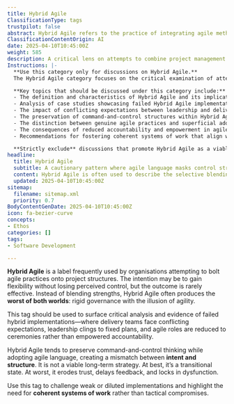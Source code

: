 ```yaml
---
title: Hybrid Agile
ClassificationType: tags
trustpilot: false
abstract: Hybrid Agile refers to the practice of integrating agile methodologies into existing project management frameworks, often with the aim of achieving greater flexibility while maintaining a sense of control. This approach is commonly adopted by organisations that seek to enhance their project delivery processes but frequently results in ineffective outcomes. Instead of successfully merging the advantages of agile practices with traditional governance structures, Hybrid Agile often leads to a scenario where the rigidity of conventional methods undermines the intended agility, creating a situation described as the "worst of both worlds." This concept highlights the challenges faced by delivery teams that encounter conflicting expectations, as leadership may cling to fixed plans while reducing agile roles to mere ceremonial functions rather than fostering genuine accountability. The persistence of command-and-control mindsets, coupled with the superficial adoption of agile terminology, creates a disconnect between the intended agile principles and the actual organisational structure. As such, Hybrid Agile is not a sustainable long-term solution; it can erode trust, hinder timely feedback, and perpetuate dysfunction within teams. This analysis serves to critique ineffective hybrid implementations and underscores the necessity for coherent systems of work that prioritise true agility over tactical compromises.
ClassificationContentOrigin: AI
date: 2025-04-10T10:45:00Z
weight: 585
description: A critical lens on attempts to combine project management with agile delivery approaches.
Instructions: |-
  **Use this category only for discussions on Hybrid Agile.**  
  The Hybrid Agile category focuses on the critical examination of attempts to merge traditional project management methodologies with agile delivery practices. Its purpose is to highlight the challenges and pitfalls associated with such integrations, particularly when they lead to ineffective outcomes.

  **Key topics that should be discussed under this category include:**
  - The definition and characteristics of Hybrid Agile and its implications for project delivery.
  - Analysis of case studies showcasing failed Hybrid Agile implementations.
  - The impact of conflicting expectations between leadership and delivery teams in Hybrid Agile environments.
  - The preservation of command-and-control structures within Hybrid Agile frameworks.
  - The distinction between genuine agile practices and superficial adoption of agile terminology.
  - The consequences of reduced accountability and empowerment in agile roles within Hybrid Agile contexts.
  - Recommendations for fostering coherent systems of work that align with true agile principles rather than tactical compromises.

  **Strictly exclude** discussions that promote Hybrid Agile as a viable long-term strategy, or that misinterpret its core challenges and implications. Avoid content that suggests a simplistic blending of agile and traditional methodologies without critical analysis of the resulting dysfunctions.
headline:
  title: Hybrid Agile
  subtitle: A cautionary pattern where agile language masks control structures.
  content: Hybrid Agile is often used to describe the selective blending of and agile practices. In reality, it typically reflects a lack of strategic clarity, resulting in conflicting expectations, broken feedback loops, and stalled delivery. Posts under this tag should critically examine the consequences of applying agile vocabulary without the supporting structures, behaviours, or ethos required for effective agility.
  updated: 2025-04-10T10:45:00Z
sitemap:
  filename: sitemap.xml
  priority: 0.7
BodyContentGenDate: 2025-04-10T10:45:00Z
icon: fa-bezier-curve
concepts:
- Ethos
categories: []
tags:
- Software Development

---
```

**Hybrid Agile** is a label frequently used by organisations attempting to bolt agile practices onto project structures. The intention may be to gain flexibility without losing perceived control, but the outcome is rarely effective. Instead of blending strengths, Hybrid Agile often produces the **worst of both worlds**: rigid governance with the illusion of agility.

This tag should be used to surface critical analysis and evidence of failed hybrid implementations—where delivery teams face conflicting expectations, leadership clings to fixed plans, and agile roles are reduced to ceremonies rather than empowered accountability.

Hybrid Agile tends to preserve command-and-control thinking while adopting agile language, creating a mismatch between **intent and structure**. It is not a viable long-term strategy. At best, it’s a transitional state. At worst, it erodes trust, delays feedback, and locks in dysfunction.

Use this tag to challenge weak or diluted implementations and highlight the need for **coherent systems of work** rather than tactical compromises.
